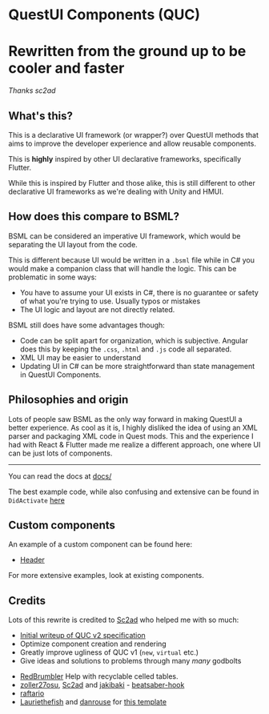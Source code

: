 # QuestUI Components (QUC)
# Rewritten from the ground up to be cooler and faster
_Thanks sc2ad_
## What's this?
This is a declarative UI framework (or wrapper?) over QuestUI methods that aims to improve the developer experience and allow reusable components.

This is **highly** inspired by other UI declarative frameworks, specifically Flutter.

While this is inspired by Flutter and those alike, this is still different to other declarative UI frameworks as we're dealing with Unity and HMUI. 

## How does this compare to BSML?
BSML can be considered an imperative UI framework, which would be separating the UI layout from the code. 

This is different because UI would be written in a `.bsml` file while in C# you would make a companion class that will handle the logic. 
This can be problematic in some ways:
- You have to assume your UI exists in C#, there is no guarantee or safety of what you're trying to use. Usually typos or mistakes
- The UI logic and layout are not directly related.

BSML still does have some advantages though: 
- Code can be split apart for organization, which is subjective. Angular does this by keeping the `.css`, `.html` and `.js` code all separated.
- XML UI may be easier to understand 
- Updating UI in C# can be more straightforward than state management in QuestUI Components.

## Philosophies and origin
Lots of people saw BSML as the only way forward in making QuestUI a better experience. As cool as it is, I highly disliked the idea of using an XML parser and packaging XML code in Quest mods. 
This and the experience I had with React & Flutter made me realize a different approach, one where UI can be just lots of components.

-----

You can read the docs at [docs/](docs/)

The best example code, while also confusing and extensive can be found in `DidActivate` [here](src/test/main.cpp)

## Custom components
An example of a custom component can be found here:
- [Header](test/include/TestComponent.hpp)

For more extensive examples, look at existing components.

## Credits

Lots of this rewrite is credited to [Sc2ad](https://github.com/Sc2ad) who helped me with so much:
- [Initial writeup of QUC v2 specification](https://hackmd.io/@yUYoi67FSC2CrGMPULLK7w/S1jq1LNGY)
- Optimize component creation and rendering
- Greatly improve ugliness of QUC v1 (`new`, `virtual` etc.)
- Give ideas and solutions to problems through many _many_ godbolts

* [RedBrumbler](https://github.com/RedBrumbler) Help with recyclable celled tables.
* [zoller27osu](https://github.com/zoller27osu), [Sc2ad](https://github.com/Sc2ad) and [jakibaki](https://github.com/jakibaki) - [beatsaber-hook](https://github.com/sc2ad/beatsaber-hook)
* [raftario](https://github.com/raftario) 
* [Lauriethefish](https://github.com/Lauriethefish) and [danrouse](https://github.com/danrouse) for [this template](https://github.com/Lauriethefish/quest-mod-template)
